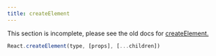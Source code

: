 ```yaml
---
title: createElement
---
```


<Wip>

This section is incomplete, please see the old docs for [createElement.](https://reactjs.org/docs/react-api.html#createelement)

</Wip>


<Intro>

```js
React.createElement(type, [props], [...children])
```

</Intro>

<InlineToc />
